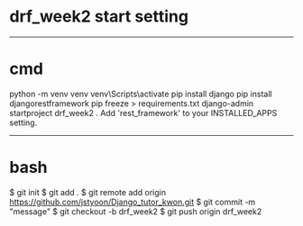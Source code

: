 # drf_week2 start setting

---
# cmd
python -m venv venv
venv\Scripts\activate
pip install django
pip install djangorestframework
pip freeze > requirements.txt
django-admin startproject drf_week2 .
Add 'rest_framework' to your INSTALLED_APPS setting.

---
# bash
$ git init
$ git add .
$ git remote add origin https://github.com/jstyoon/Django_tutor_kwon.git
$ git commit -m "message"
$ git checkout -b drf_week2
$ git push origin drf_week2

